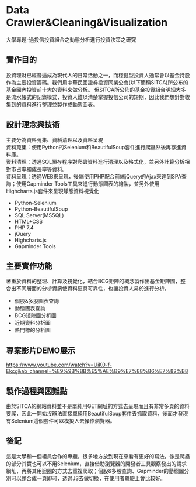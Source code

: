# Data Crawler&Cleaning&Visualization
大學專題-過投信投資組合之動態分析進行投資決策之研究

## 實作目的
投資理財已經普遍成為現代人的日常活動之一，而穩健型投資人通常會以基金持股作為主要投資籌碼。我們用中華民國證券投資同業公會(以下簡稱SITCA)所公布的基金國內投資前十大的資料來做分析。
但SITCA所公佈的基金投資組合明細大多是流水帳式的記錄模式，投資人難以清楚掌握投信公司的短期，因此我們想針對收集到的資料進行整理並製作成動態圖表。

## 設計理念與技術
主要分為資料蒐集、資料清理以及資料呈現<br>
資料蒐集：使用Python的Selenium和BeautifulSoup套件進行爬蟲然後再存進資料庫。<br>
資料清理：透過SQL預存程序對爬蟲資料進行清理以及格式化，並另外計算分析相對市占率和成長率等資料。<br>
資料呈現：透過WEB來呈現，後端使用PHP配合前端jQuery的Ajax來達到SPA查詢；使用Gapminder Tools工具來進行動態圖表的繪製，並另外使用Highcharts.js套件來呈現靜態資料視覺化<br>
- Python-Selenium
- Python-BeautifulSoup
- SQL Server(MSSQL)
- HTML+CSS
- PHP 7.4
- jQuery
- Highcharts.js
- Gapminder Tools

## 主要實作功能
著重於資料的整理、計算及視覺化，結合BCG矩陣的概念製作出基金矩陣圖，整合出不同層面的分析資訊使資料更具可靠性，也讓投資人易於進行分析。
- 個股&多股圖表查詢
- 動態圖表查詢
- BCG矩陣圖分析圖
- 近期資料分析圖
- 熱門標的分析圖

## 專案影片DEMO展示
https://www.youtube.com/watch?v=UiK0-f-Ekcg&ab_channel=%E9%9B%BB%E5%AE%B9%E7%88%86%E7%82%B8

## 製作過程與困難點
由於SITCA的網站資料並不是單純用GET網址的方式去呈現而且有非常多頁的資料要爬，因此一開始沒辦法直接單純用BeautifulSoup套件去抓取資料，後面才發現有Selenium這個套件可以模擬人去操作瀏覽器。

## 後記
這是大學和一個組員合作的專題，很多地方放到現在來看有更好的寫法，像是爬蟲的部分其實也可以不用Selenium，直接借助瀏覽器的開發者工具觀察發出的請求網址，再將其用迴圈的方式去重複爬取；個股&多股查詢、Gapminder的動態圖分別可以整合成一頁即可，透過JS去做切換，在使用者體驗上會比較好。
